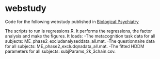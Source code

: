# webstudy 

Code for the following webstudy published in [Biological Psychiatry](http://www.biologicalpsychiatryjournal.com/article/S0006-3223(18)30029-5/abstract)

The scripts to run is regressions.R. It performs the regressions, the factor analysis and make the figures. It loads:
-The metacognition task data for all subjects: ME_phase2_excludanalyseddata_all.mat.
-The questionnaire data for all subjects: ME_phase2_excludqnadata_all.mat.
-The fitted HDDM parameters for all subjects: subjParams_2k_3chain.csv.
